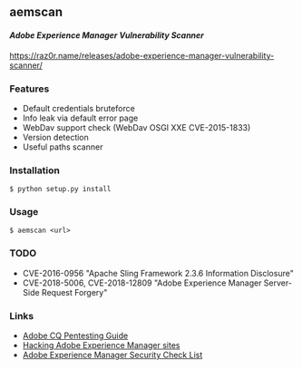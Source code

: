 ## aemscan
#### *Adobe Experience Manager Vulnerability Scanner*

https://raz0r.name/releases/adobe-experience-manager-vulnerability-scanner/

### Features

* Default credentials bruteforce
* Info leak via default error page
* WebDav support check (WebDav OSGI XXE CVE-2015-1833)
* Version detection
* Useful paths scanner

### Installation

`$ python setup.py install`

### Usage

`$ aemscan <url>`

### TODO

* CVE-2016-0956 "Apache Sling Framework 2.3.6 Information Disclosure"
* CVE-2018-5006, CVE-2018-12809 "Adobe Experience Manager Server-Side Request Forgery"

### Links
* [Adobe CQ Pentesting Guide](https://resources.infosecinstitute.com/adobe-cq-pentesting-guide-part-1/)
* [Hacking Adobe Experience Manager sites](https://www.slideshare.net/0ang3el/hacking-aem-sites)
* [Adobe Experience Manager Security Check List](https://helpx.adobe.com/experience-manager/6-3/sites/administering/using/security-checklist.html)
